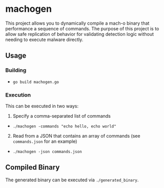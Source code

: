# machogen

This project allows you to dynamically compile a mach-o binary that performance a sequence of commands.
The purpose of this project is to allow safe replication of behavior for validating detection logic without
needing to execute malware directly.

## Usage

### Building

- `go build machogen.go`

### Execution

This can be executed in two ways:

1. Specify a comma-separated list of commands
- `./machogen -commands "echo hello, echo world"`

2. Read from a JSON that contains an array of commands (see `commands.json` for an example)
- `./machogen -json commands.json`


## Compiled Binary

The generated binary can be executed via `./generated_binary`.
